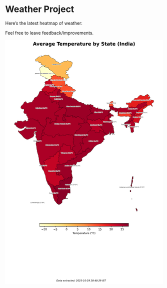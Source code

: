 # Weather Project

Here’s the latest heatmap of weather:

Feel free to leave feedback/improvements.

![India Heatmap](docs/assets/india_heatmap.png?v=022E68)
